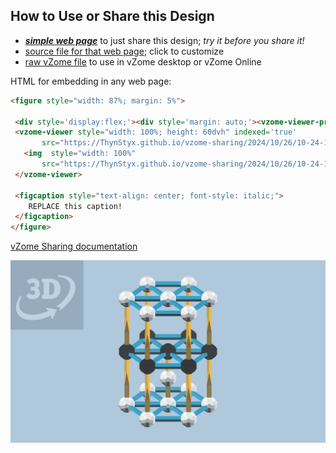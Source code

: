 
## How to Use or Share this Design

 - [***simple web page***](<https://ThynStyx.github.io/vzome-sharing/2024/10/26/10-24-17-Newell-Bravais-Magnetic-Normal-Crystal-Lattices/>) to just share this design; *try it before you share it!*
 - [source file for that web page](<https://github.com/ThynStyx/vzome-sharing/edit/main/2024/10/26/10-24-17-Newell-Bravais-Magnetic-Normal-Crystal-Lattices/index.md>); click to customize
 - [raw vZome file](<https://raw.githubusercontent.com/ThynStyx/vzome-sharing/main/2024/10/26/10-24-17-Newell-Bravais-Magnetic-Normal-Crystal-Lattices/Newell-Bravais-Magnetic-Normal-Crystal-Lattices.vZome>) to use in vZome desktop or vZome Online
 
 HTML for embedding in any web page:
 ```html
<figure style="width: 87%; margin: 5%">
  
  <div style='display:flex;'><div style='margin: auto;'><vzome-viewer-previous load-camera='true' label='prev step'></vzome-viewer-previous><vzome-viewer-next load-camera='true' label='next step'></vzome-viewer-next></div></div>
  <vzome-viewer style="width: 100%; height: 60dvh" indexed='true'
        src="https://ThynStyx.github.io/vzome-sharing/2024/10/26/10-24-17-Newell-Bravais-Magnetic-Normal-Crystal-Lattices/Newell-Bravais-Magnetic-Normal-Crystal-Lattices.vZome" >
    <img  style="width: 100%"
        src="https://ThynStyx.github.io/vzome-sharing/2024/10/26/10-24-17-Newell-Bravais-Magnetic-Normal-Crystal-Lattices/Newell-Bravais-Magnetic-Normal-Crystal-Lattices.png" >
  </vzome-viewer>

  <figcaption style="text-align: center; font-style: italic;">
     REPLACE this caption!
  </figcaption>
</figure>

 ```

[vZome Sharing documentation](https://vzome.github.io/vzome/sharing.html#how-it-works)

![Image](<Newell-Bravais-Magnetic-Normal-Crystal-Lattices.png>)

